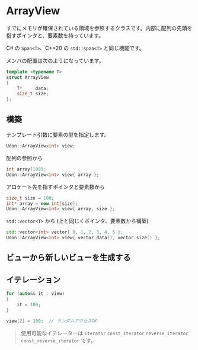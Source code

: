 # ArrayView

すでにメモリが確保されている領域を参照するクラスです。内部に配列の先頭を指すポインタと、要素数を持っています。

C# の `Span<T>`、C++20 の `std::span<T>` と同じ機能です。

メンバの配置は次のようになっています。

```cpp
template <typename T>
struct ArrayView
{
    T*     data;
    size_t size;
};
```

## 構築

テンプレート引数に要素の型を指定します。

```cpp
Udon::ArrayView<int> view;
```

配列の参照から

```cpp
int array[100];
Udon::ArrayView<int> view{ array };
```

アロケート先を指すポインタと要素数から

```cpp
size_t size = 100;
int* array = new int[size];
Udon::ArrayView<int> view{ array, size };
```

`std::vector<T>` から (上と同じくポインタ、要素数から構築)

```cpp
std::vector<int> vector{ 0, 1, 2, 3, 4, 5 };
Udon::ArrayView<int> view{ vector.data(), vector.size() };
```

## ビューから新しいビューを生成する



## イテレーション

```cpp
for (auto&& it : view)
{
    it = 100;
}
```

```cpp
view[2] = 100;  // ランダムアクセスOK
```

> 使用可能なイテレーターは `iterator` `const_iterator` `reverse_iterator` `const_reverse_iterator` です。
